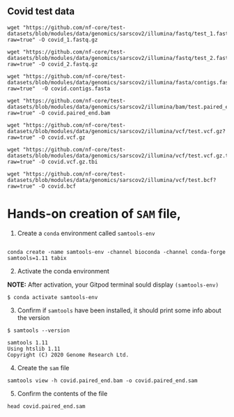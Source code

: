 ## Covid test data


```
wget "https://github.com/nf-core/test-datasets/blob/modules/data/genomics/sarscov2/illumina/fastq/test_1.fastq.gz?raw=true" -O covid_1.fastq.gz

wget "https://github.com/nf-core/test-datasets/blob/modules/data/genomics/sarscov2/illumina/fastq/test_2.fastq.gz?raw=true" -O covid_2.fastq.gz

wget "https://github.com/nf-core/test-datasets/blob/modules/data/genomics/sarscov2/illumina/fasta/contigs.fasta?raw=true"  -O covid.contigs.fasta

wget "https://github.com/nf-core/test-datasets/blob/modules/data/genomics/sarscov2/illumina/bam/test.paired_end.bam?raw=true" -O covid.paired_end.bam

wget "https://github.com/nf-core/test-datasets/blob/modules/data/genomics/sarscov2/illumina/vcf/test.vcf.gz?raw=true" -O covid.vcf.gz

wget "https://github.com/nf-core/test-datasets/blob/modules/data/genomics/sarscov2/illumina/vcf/test.vcf.gz.tbi?raw=true" -O covid.vcf.gz.tbi

wget "https://github.com/nf-core/test-datasets/blob/modules/data/genomics/sarscov2/illumina/vcf/test.bcf?raw=true" -O covid.bcf

```


# Hands-on creation of `SAM` file, 

1. Create a `conda` environment called `samtools-env`

```

conda create -name samtools-env -channel bioconda -channel conda-forge samtools=1.11 tabix

```

2. Activate the conda environment 

**NOTE:** After activation, your Gitpod terminal sould display `(samtools-env)` 

```
$ conda activate samtools-env
```

3. Confirm if `samtools` have been installed, it should print some info about the version

```
$ samtools --version

samtools 1.11
Using htslib 1.11
Copyright (C) 2020 Genome Research Ltd.
```

4. Create the `sam` file 

```
samtools view -h covid.paired_end.bam -o covid.paired_end.sam
```

5. Confirm the contents of the file 

```
head covid.paired_end.sam

```
